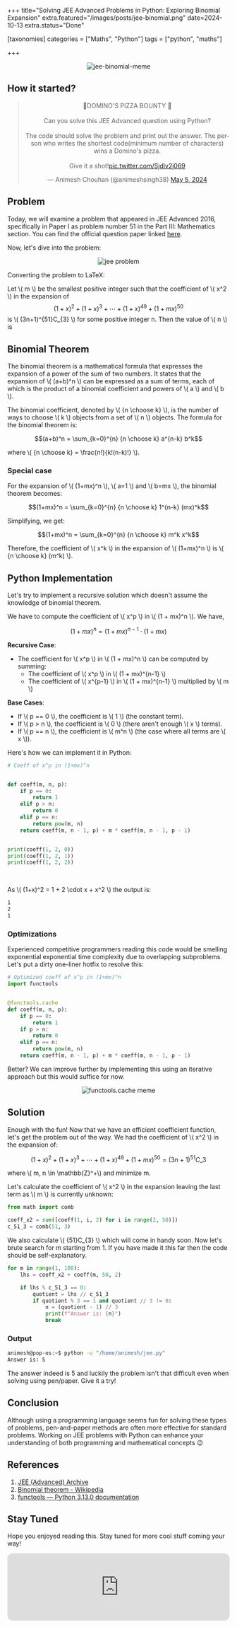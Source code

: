 +++
title="Solving JEE Advanced Problems in Python: Exploring Binomial Expansion"
extra.featured="/images/posts/jee-binomial.png"
date=2024-10-13
extra.status="Done"

[taxonomies]
categories = ["Maths", "Python"]
tags = ["python", "maths"]

+++

<!-- Add summary here -->

<!-- more -->

<p align="center">
   <img src="/images/posts/jee-binomial/jee-binomial.jpg" alt="jee-binomial-meme" style="max-width:98%"/>
</p>

## How it started?

<blockquote class="twitter-tweet" align="center"><p lang="en" dir="ltr">🍕DOMINO&#39;S PIZZA BOUNTY 🍕<br><br>Can you solve this JEE Advanced question using Python?<br><br>The code should solve the problem and print out the answer. The person who writes the shortest code(minimum number of characters) wins a Domino&#39;s pizza.<br><br>Give it a shot!<a href="https://t.co/Sjdlv2j069">pic.twitter.com/Sjdlv2j069</a></p>&mdash; Animesh Chouhan (@animeshsingh38) <a href="https://twitter.com/animeshsingh38/status/1787027489811767641?ref_src=twsrc%5Etfw">May 5, 2024</a></blockquote> <script async src="https://platform.twitter.com/widgets.js" charset="utf-8"></script>

## Problem

Today, we will examine a problem that appeared in JEE Advanced 2016, specifically in Paper I as problem number 51 in the Part III: Mathematics section. You can find the official question paper linked [here](https://jeeadv.ac.in/past_qps/2016_1.pdf).

Now, let's dive into the problem:

<p align="center">
   <img src="/images/posts/jee-binomial/problem.png" alt="jee problem" style="max-width:98%"/>

<script id="MathJax-script" async src="https://cdn.jsdelivr.net/npm/mathjax@3/es5/tex-mml-chtml.js"></script>
<script type="text/x-mathjax-config">
MathJax.Hub.Config({tex2jax: {inlineMath: [['$','$'], ['\\\(','\\\)']]}});
</script>
<style>
mjx-container{
   overflow-x: auto;
   overflow-y: hidden;
   padding-top: 0.2em;
   /* font-size: 110% !important; */
}

<!-- .MathJax  {
  font-size: 140% !important;
} -->
</style>

Converting the problem to LaTeX:

Let \\( m \\) be the smallest positive integer such that the coefficient of \\( x^2 \\) in the expansion of $$ (1+x)^{2}+(1+x)^{3}+\cdots+(1+x)^{49}+(1+mx)^{50} $$ is \\( (3n+1)^{51}C\_{3} \\) for some positive integer n. Then the value of \\( n \\) is

## Binomial Theorem

The binomial theorem is a mathematical formula that expresses the expansion of a power of the sum of two numbers. It states that the expansion of \\( (a+b)^n \\) can be expressed as a sum of terms, each of which is the product of a binomial coefficient and powers of \\( a \\) and \\( b \\).

The binomial coefficient, denoted by \\( {n \choose k} \\), is the number of ways to choose \\( k \\) objects from a set of \\( n \\) objects. The formula for the binomial theorem is:

$$(a+b)^n = \sum_{k=0}^{n} {n \choose k} a^{n-k} b^k$$

where \\( {n \choose k} = \frac{n!}{k!(n-k)!} \\).

### Special case

For the expansion of \\( (1+mx)^n \\), \\( a=1 \\) and \\( b=mx \\), the binomial theorem becomes:

$$(1+mx)^n = \sum_{k=0}^{n} {n \choose k} 1^{n-k} (mx)^k$$

Simplifying, we get:

$$(1+mx)^n = \sum_{k=0}^{n} {n \choose k} m^k x^k$$

Therefore, the coefficient of \\( x^k \\) in the expansion of \\( (1+mx)^n \\) is \\( {n \choose k} (m^k) \\).

## Python Implementation

Let's try to implement a recursive solution which doesn't assume the knowledge of binomial theorem.

We have to compute the coefficient of \\( x^p \\) in \\( (1 + mx)^n \\). We have,

$$(1+mx)^n = (1+mx)^{n-1} \cdot (1+mx)$$

**Recursive Case**:

- The coefficient for \\( x^p \\) in \\( (1 + mx)^n \\) can be computed by summing:
  - The coefficient of \\( x^p \\) in \\( (1 + mx)^{n-1} \\)
  - The coefficient of \\( x^{p-1} \\) in \\( (1 + mx)^{n-1} \\) multiplied by \\( m \\)

**Base Cases**:

- If \\( p == 0 \\), the coefficient is \\( 1 \\) (the constant term).
- If \\( p > n \\), the coefficient is \\( 0 \\) (there aren't enough \\( x \\) terms).
- If \\( p == n \\), the coefficient is \\( m^n \\) (the case where all terms are \\( x \\)).

Here's how we can implement it in Python:

```python
# Coeff of x^p in (1+mx)^n


def coeff(m, n, p):
    if p == 0:
        return 1
    elif p > n:
        return 0
    elif p == n:
        return pow(m, n)
    return coeff(m, n - 1, p) + m * coeff(m, n - 1, p - 1)


print(coeff(1, 2, 0))
print(coeff(1, 2, 1))
print(coeff(1, 2, 2))
```

</br>

As \\( (1+x)^2 = 1 + 2 \cdot x + x^2 \\) the output is:

```sh
1
2
1
```

### Optimizations

Experienced competitive programmers reading this code would be smelling exponential exponential time complexity due to overlapping subproblems. Let's put a dirty one-liner hotfix to resolve this:

```python
# Optimized coeff of x^p in (1+mx)^n
import functools


@functools.cache
def coeff(m, n, p):
    if p == 0:
        return 1
    if p > n:
        return 0
    elif p == n:
        return pow(m, n)
    return coeff(m, n - 1, p) + m * coeff(m, n - 1, p - 1)

```

Better? We can improve further by implementing this using an iterative approach but this would suffice for now.

<p align="center">
   <img src="/images/posts/jee-binomial/functools-cache.jpg" alt="functools.cache meme" style="max-width:90%"/>
</p>

## Solution

Enough with the fun! Now that we have an efficient coefficient function, let's get the problem out of the way. We had the coefficient of \\( x^2 \\) in the expansion of:

$$ (1+x)^{2}+(1+x)^{3}+\cdots+(1+x)^{49}+(1+mx)^{50} = (3n+1)^{51}C\_{3} $$

where \\( m, n \in \mathbb{Z}^+\\) and minimize m.

Let's calculate the coefficient of \\( x^2 \\) in the expansion leaving the last term as \\( m \\) is currently unknown:

```python
from math import comb

coeff_x2 = sum([coeff(1, i, 2) for i in range(2, 50)])
c_51_3 = comb(51, 3)
```

We also calculate \\( {51}C\_{3} \\) which will come in handy soon. Now let's brute search for m starting from 1. If you have made it this far then the code should be self-explanatory.

```python
for m in range(1, 100):
    lhs = coeff_x2 + coeff(m, 50, 2)

    if lhs % c_51_3 == 0:
        quotient = lhs // c_51_3
        if quotient % 3 == 1 and quotient // 3 != 0:
            n = (quotient - 1) // 3
            print(f"Answer is: {n}")
            break

```

### Output

```sh
animesh@pop-os:~$ python -u "/home/animesh/jee.py"
Answer is: 5
```

The answer indeed is 5 and luckily the problem isn't that difficult even when solving using pen/paper. Give it a try!

## Conclusion

Although using a programming language seems fun for solving these types of problems, pen-and-paper methods are often more effective for standard problems. Working on JEE problems with Python can enhance your understanding of both programming and mathematical concepts <span class="chart">😉</span>

## References

1. [JEE (Advanced) Archive](https://jeeadv.ac.in/archive.html)
2. [Binomial theorem - Wikipedia](https://en.wikipedia.org/wiki/Binomial_theorem)
3. [functools — Python 3.13.0 documentation](https://docs.python.org/3/library/functools.html)

## Stay Tuned

Hope you enjoyed reading this. Stay tuned for more cool stuff coming your way!

<p align="center">
<iframe style="border-radius:12px" src="https://open.spotify.com/embed/track/5hnyJvgoWiQUYZttV4wXy6?utm_source=generator" width="100%" height="152" frameBorder="0" allowfullscreen="" allow="autoplay; clipboard-write; encrypted-media; fullscreen; picture-in-picture" loading="lazy"></iframe>
</p>
</p>
